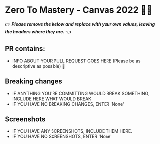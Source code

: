 # Zero To Mastery - Canvas 2022 🎉🎉

👉 _**Please remove the below and replace with your own values, leaving the headers where they are.**_ 👈

## PR contains:
- INFO ABOUT YOUR PULL REQUEST GOES HERE (Please be as descriptive as possible) 🤜

## Breaking changes
- IF ANYTHING YOU'RE COMMITTING WOULD BREAK SOMETHING, INCLUDE HERE WHAT WOULD BREAK
- IF YOU HAVE NO BREAKING CHANGES, ENTER 'None'

## Screenshots
- IF YOU HAVE ANY SCREENSHOTS, INCLUDE THEM HERE.
- IF YOU HAVE NO SCREENSHOTS, ENTER 'None'